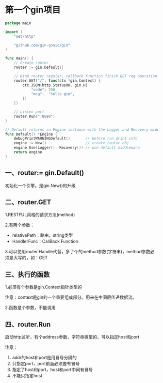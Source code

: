 # 第一个gin项目

```go
package main

import (
	"net/http"

	"github.com/gin-gonic/gin"
)

func main() {
	// Create router
	router := gin.Default()

	// Bind router regular, callback function finish GET req operation
	router.GET("/", func(ctx *gin.Context) {
		ctx.JSON(http.StatusOK, gin.H{
			"code": 200,
			"msg":  "hello gin",
		})
	})

	// Listen port
	router.Run(":8090")
}
```



```go
// Default returns an Engine instance with the Logger and Recovery middleware already attached. 该实例已经连接了Logger和Recovery中间件
func Default() *Engine {
	debugPrintWARNINGDefault()       // before run print info
	engine := New()                  // create router obj
	engine.Use(Logger(), Recovery()) // use default middleware
	return engine
}
```





## 一、router:= gin.Default()

初始化一个引擎，是gin.New()的升级

## 二、router.GET

1.RESTFUL风格的请求方法(method)

2.有两个参数：

- relativePath：路由，string类型
- HandlerFunc：CallBack Function

3.可以使用router.Handle代替，多了个的method参数(字符串)，method参数必须是大写的，如：GET

## 三、执行的函数

1.必须有个参数是gin.Context指针类型的

注意：context是gin的一个重要组成部分。用来在中间层传递数据流。

2.函数是个参数，不能调用

## 四、router.Run

启动http监听，有个address参数，字符串类型的，可以指定host和port

注意：

1. addr的host和port是用冒号分隔的
2. 只指定port，port前面必须要有冒号
3. 指定了host和port，host和port中间有冒号
4. 不能只指定host